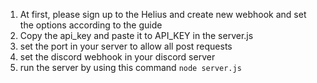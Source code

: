 1. At first, please sign up to the Helius and create new webhook and set the options according to the guide
2. Copy the api_key and paste it to API_KEY in the server.js
3. set the port in your server to allow all post requests
4. set the discord webhook in your discord server
5. run the server by using this command `node server.js` 
